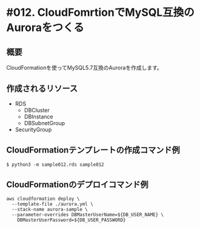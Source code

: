 # #012. CloudFomrtionでMySQL互換のAuroraをつくる
## 概要
CloudFormationを使ってMySQL5.7互換のAuroraを作成します。

## 作成されるリソース
- RDS
  - DBCluster
  - DBInstance
  - DBSubnetGroup
- SecurityGroup

## CloudFormationテンプレートの作成コマンド例
```
$ python3 -m sample012.rds sample012
```

##  CloudFormationのデプロイコマンド例
```
aws cloudformation deploy \
  --template-file ./aurora.yml \
  --stack-name aurora-sample \
  --parameter-overrides DBMasterUserName=${DB_USER_NAME} \
    DBMasterUserPassword=${DB_USER_PASSWORD}
```